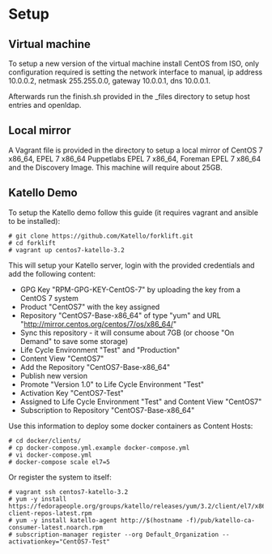 # Setup

## Virtual machine

To setup a new version of the virtual machine install CentOS from ISO, only configuration required is
setting the network interface to manual, ip address 10.0.0.2, netmask 255.255.0.0, gateway 10.0.0.1,
dns 10.0.0.1.

Afterwards run the finish.sh provided in the _files directory to setup host entries and openldap.

## Local mirror

A Vagrant file is provided in the directory to setup a local mirror of CentOS 7 x86_64, EPEL 7 x86_64
Puppetlabs EPEL 7 x86_64, Foreman EPEL 7 x86_64 and the Discovery Image. This machine will require about
25GB.

## Katello Demo

To setup the Katello demo follow this guide (it requires vagrant and ansible to be installed):

    # git clone https://github.com/Katello/forklift.git
    # cd forklift
    # vagrant up centos7-katello-3.2

This will setup your Katello server, login with the provided credentials and add the following content:

* GPG Key "RPM-GPG-KEY-CentOS-7" by uploading the key from a CentOS 7 system
* Product "CentOS7" with the key assigned
* Repository "CentOS7-Base-x86_64" of type "yum" and URL "http://mirror.centos.org/centos/7/os/x86_64/"
* Sync this repository - it will consume about 7GB (or choose "On Demand" to save some storage)
* Life Cycle Environment "Test" and "Production"
* Content View "CentOS7"
 * Add the Repository "CentOS7-Base-x86_64"
 * Publish new version
 * Promote "Version 1.0" to Life Cycle Environment "Test"
* Activation Key "CentOS7-Test"
 * Assigned to Life Cycle Environment "Test" and Content View "CentOS7"
 * Subscription to Repository "CentOS7-Base-x86_64"

Use this information to deploy some docker containers as Content Hosts:

    # cd docker/clients/
    # cp docker-compose.yml.example docker-compose.yml
    # vi docker-compose.yml
    # docker-compose scale el7=5

Or register the system to itself:

    # vagrant ssh centos7-katello-3.2
    # yum -y install https://fedorapeople.org/groups/katello/releases/yum/3.2/client/el7/x86_64/katello-client-repos-latest.rpm
    # yum -y install katello-agent http://$(hostname -f)/pub/katello-ca-consumer-latest.noarch.rpm
    # subscription-manager register --org Default_Organization --activationkey="CentOS7-Test"

